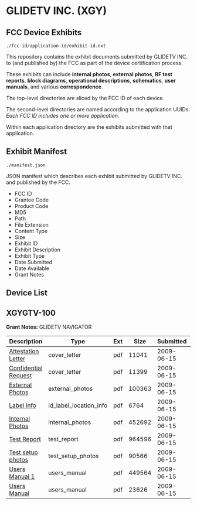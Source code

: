 # GLIDETV INC. (XGY)
## FCC Device Exhibits

```
./fcc-id/application-id/exhibit-id.ext
```

This repository contains the exhibit documents submitted by GLIDETV INC. to (and published by) the FCC as part of the device certification process.

These exhibits can include **internal photos**, **external photos**, **RF test reports**, **block diagrams**, **operational descriptions**, **schematics**, **user manuals**, and various **correspondence**.

The top-level directories are sliced by the FCC ID of each device.

The second-level directories are named according to the application UUIDs. *Each FCC ID includes one or more application.*

Within each application directory are the exhibits submitted with that application. 

## Exhibit Manifest

```
./manifest.json
```

JSON manifest which describes each exhibit submitted by GLIDETV INC. and published by the FCC.

- FCC ID
- Grantee Code
- Product Code
- MD5
- Path
- File Extension
- Content Type
- Size
- Exhibit ID
- Exhibit Description
- Exhibit Type
- Date Submitted
- Date Available
- Grant Notes

## Device List
## XGYGTV-100
**Grant Notes:** GLIDETV NAVIGATOR

| Description | Type | Ext | Size | Submitted | Available |
| ----------- | ---- | --- | ---- | --------- | --------- |
| [Attestation Letter](XGYGTV-100/388483a929f229455176dd67030b0f86/1124574.pdf) | cover_letter | pdf | 11041 | 2009-06-15 | 2009-06-16 |
| [Confidential Request](XGYGTV-100/388483a929f229455176dd67030b0f86/1124575.pdf) | cover_letter | pdf | 11399 | 2009-06-15 | 2009-06-16 |
| [External Photos](XGYGTV-100/388483a929f229455176dd67030b0f86/1124576.pdf) | external_photos | pdf | 100363 | 2009-06-15 | 2009-06-16 |
| [Label Info](XGYGTV-100/388483a929f229455176dd67030b0f86/1124577.pdf) | id_label_location_info | pdf | 6764 | 2009-06-15 | 2009-06-16 |
| [Internal Photos](XGYGTV-100/388483a929f229455176dd67030b0f86/1124578.pdf) | internal_photos | pdf | 452692 | 2009-06-15 | 2009-06-16 |
| [Test Report](XGYGTV-100/388483a929f229455176dd67030b0f86/1124579.pdf) | test_report | pdf | 964596 | 2009-06-15 | 2009-06-16 |
| [Test setup photos](XGYGTV-100/388483a929f229455176dd67030b0f86/1124580.pdf) | test_setup_photos | pdf | 90566 | 2009-06-15 | 2009-06-16 |
| [Users Manual 1](XGYGTV-100/388483a929f229455176dd67030b0f86/1124581.pdf) | users_manual | pdf | 449564 | 2009-06-15 | 2009-06-16 |
| [Users Manual](XGYGTV-100/388483a929f229455176dd67030b0f86/1124582.pdf) | users_manual | pdf | 23626 | 2009-06-15 | 2009-06-16 |
